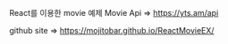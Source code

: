React를 이용한 movie 예제
Movie Api => https://yts.am/api

github site => https://mojitobar.github.io/ReactMovieEX/
